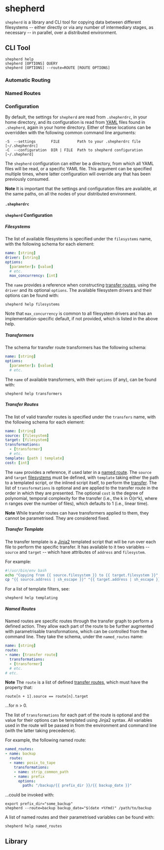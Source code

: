 # shepherd

`shepherd` is a library and CLI tool for copying data between different
filesystems -- either directly or via any number of intermediary stages,
as necessary -- in parallel, over a distributed environment.

## CLI Tool

<!-- TODO -->

    shepherd help
    shepherd [OPTIONS] QUERY
    shepherd [OPTIONS] --route=ROUTE [ROUTE OPTIONS]

### Automatic Routing

<!-- TODO -->

### Named Routes

<!-- TODO -->

### Configuration

By default, the settings for `shepherd` are read from `.shepherdrc`, in
your home directory, and its configuration is read from
[YAML](https://yaml.org/) files found in `.shepherd`, again in your home
directory. Either of these locations can be overridden with the
following common command line arguments:

    -S  --settings       FILE        Path to your .shepherdrc file   [~/.shepherdrc]
    -C  --configuration  DIR | FILE  Path to shepherd configuration  [~/.shepherd]

The `shepherd` configuration can either be a directory, from which all
YAML files will be read, or a specific YAML file. This argument can be
specified multiple times, where latter configuration will override any
that has been previously consumed.

**Note** It is important that the settings and configuration files are
available, at the same paths, on all the nodes of your distributed
environment.

#### `.shepherdrc`

<!-- TODO -->

#### `shepherd` Configuration

##### Filesystems

The list of available filesystems is specified under the `filesystems`
name, with the following schema for each element:

```yaml
name: [string]
driver: [string]
options:
  [parameter]: [value]
  # etc.
  max_concurrency: [int]
```

The `name` provides a reference when constructing [transfer
routes](#transfer-routes), using the `driver` and its optional
`options`. The available filesystem drivers and their options can be
found with:

    shepherd help filesystems

Note that `max_concurrency` is common to all filesystem drivers and has
an implementation-specific default, if not provided, which is listed in
the above help.

##### Transformers

The schema for transfer route transformers has the following schema:

```yaml
name: [string]
options:
  [parameter]: [value]
  # etc.
```

The `name` of available transformers, with their `options` (if any),
can be found with:

    shepherd help transformers

##### Transfer Routes

The list of valid transfer routes is specified under the `transfers`
name, with the following schema for each element:

```yaml
name: [string]
source: [filesystem]
target: [filesystem]
transformations:
  - [transformer]
  # etc.
template: [path | template]
cost: [int]
```

The `name` provides a reference, if used later in a [named
route](#named-routes). The `source` and `target`
[filesystems](#filesystems) must be defined, with `template` taking
either the path to a templated script, or the inlined script itself, to
perform the [transfer](#transfer-template). The list of
`transformations` is optional and are applied to the transfer route in
the order in which they are presented. The optional `cost` is the degree
of polynomial, temporal complexity for the transfer (i.e., the k in
O(n^k), where n ranges over the number of files), which defaults to 1
(i.e., linear time).

**Note** While transfer routes can have transformers applied to them,
they cannot be parametrised. They are considered fixed.

##### Transfer Template

The transfer template is a [Jinja2](https://palletsprojects.com/p/jinja/)
templated script that will be run over each file to perform the specific
transfer. It has available to it two variables -- `source` and `target`
-- which have attributes of `address` and `filesystem`.

For example:

```bash
#!/usr/bin/env bash
echo "Copying from {{ source.filesystem }} to {{ target.filesystem }}"
cp "{{ source.address | sh_escape }}" "{{ target.address | sh_escape }}"
```

For a list of template filters, see:

    shepherd help templating

##### Named Routes

Named routes are specific routes through the transfer graph to perform a
defined action. They allow each part of the route to be further
augmented with parametrisable transformations, which can be controlled
from the command line. They take the schema, under the `named_routes`
name:

```yaml
name: [string]
route:
- name: [transfer route]
  transformations:
  - [transformer]
  # etc.
# etc.
```

**Note** The `route` is a list of defined [transfer
routes](#transfer-routes), which must have the property that:

    route[n + 1].source == route[n].target

...for n > 0.

The list of `transformations` for each part of the route is optional and
the value for their options can be templated using Jinja2 syntax. All
variables used in the route will be passed in from the environment and
command line (with the latter taking precedence).

For example, the following named route:

```yaml
named_routes:
- name: backup
  route:
  - name: posix_to_tape
    transformations:
    - name: strip_common_path
    - name: prefix
      options:
        path: "/backup/{{ prefix_dir }}/{{ backup_date }}"
```

...could be invoked with:

    export prefix_dir="some_backup"
    shepherd --route=backup backup_date="$(date +%Ymd)" /path/to/backup

A list of named routes and their parametrised variables can be found
with:

    shepherd help named_routes

## Library

<!-- TODO Library documentation here... -->
